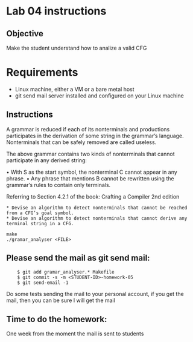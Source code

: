# Lab 04 instructions

## Objective

Make the student understand how to analize a valid CFG

# Requirements

* Linux machine, either a VM or a bare metal host
* git send mail server installed and configured on your Linux machine

## Instructions


A grammar is reduced if each of its nonterminals and productions participates
in the derivation of some string in the grammar’s language. Nonterminals that
can be safely removed are called useless.

The above grammar contains two kinds of nonterminals that cannot participate in any derived string:

• With S as the start symbol, the nonterminal C cannot appear in any phrase.
• Any phrase that mentions B cannot be rewritten using the grammar’s rules to contain only terminals.

Referring to Section 4.2.1 of the book: Crafting a Compiler 2nd edition

	* Devise an algorithm to detect nonterminals that cannot be reached from a CFG’s goal symbol.
	* Devise an algorithm to detect nonterminals that cannot derive any terminal string in a CFG.

```
make
./gramar_analyser <FILE>

```

## Please send the mail as git send mail:

```
    $ git add gramar_analyser.* Makefile
    $ git commit -s -m <STUDENT-ID>-homework-05
    $ git send-email -1

```
Do some tests sending the mail to your personal account, if you get the mail,
then you can be sure I will get the mail


## Time to do the homework:

One week from the moment the mail is sent to students

